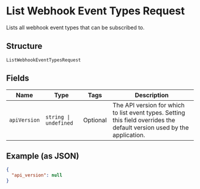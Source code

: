 
# List Webhook Event Types Request

Lists all webhook event types that can be subscribed to.

## Structure

`ListWebhookEventTypesRequest`

## Fields

| Name | Type | Tags | Description |
|  --- | --- | --- | --- |
| `apiVersion` | `string \| undefined` | Optional | The API version for which to list event types. Setting this field overrides the default version used by the application. |

## Example (as JSON)

```json
{
  "api_version": null
}
```

